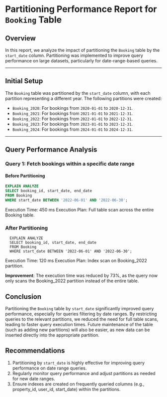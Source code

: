 # Partitioning Performance Report for `Booking` Table

## Overview
In this report, we analyze the impact of partitioning the `Booking` table by the `start_date` column. Partitioning was implemented to improve query performance on large datasets, particularly for date-range-based queries.

---

## Initial Setup

The `Booking` table was partitioned by the `start_date` column, with each partition representing a different year. The following partitions were created:

- `Booking_2020`: For bookings from `2020-01-01` to `2020-12-31`.
- `Booking_2021`: For bookings from `2021-01-01` to `2021-12-31`.
- `Booking_2022`: For bookings from `2022-01-01` to `2022-12-31`.
- `Booking_2023`: For bookings from `2023-01-01` to `2023-12-31`.
- `Booking_2024`: For bookings from `2024-01-01` to `2024-12-31`.

---

## Query Performance Analysis

### Query 1: Fetch bookings within a specific date range
#### Before Partitioning
```sql
EXPLAIN ANALYZE
SELECT booking_id, start_date, end_date
FROM Booking
WHERE start_date BETWEEN '2022-06-01' AND '2022-06-30';
```
Execution Time: 450 ms
Execution Plan: Full table scan across the entire Booking table.

### After Partitioning
```
  EXPLAIN ANALYZE
  SELECT booking_id, start_date, end_date
  FROM Booking
  WHERE start_date BETWEEN '2022-06-01' AND '2022-06-30';
```
Execution Time: 120 ms
Execution Plan: Index scan on Booking_2022 partition.

**Improvement**: The execution time was reduced by 73%, as the query now only scans the Booking_2022 partition instead of the entire table.

## Conclusion
Partitioning the `Booking` table by `start_date` significantly improved query performance, especially for queries filtering by date ranges. By restricting queries to the relevant partitions, we reduced the need for full table scans, leading to faster query execution times. Future maintenance of the table (such as adding new partitions) will also be easier, as new data can be inserted directly into the appropriate partition.

## Recommendations
1. Partitioning by `start_date` is highly effective for improving query performance on date range queries.
2. Regularly monitor query performance and adjust partitions as needed for new date ranges.
3. Ensure indexes are created on frequently queried columns (e.g., property_id, user_id, start_date) within the partitions.
